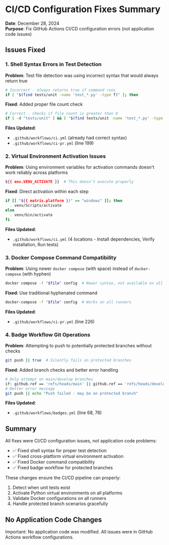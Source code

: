 # CI/CD Configuration Fixes Summary

**Date**: December 28, 2024  
**Purpose**: Fix GitHub Actions CI/CD configuration errors (not application code issues)

## Issues Fixed

### 1. Shell Syntax Errors in Test Detection
**Problem**: Test file detection was using incorrect syntax that would always return true
```bash
# Incorrect - always returns true if command runs
if [ "$(find tests/unit -name 'test_*.py' -type f)" ]; then
```

**Fixed**: Added proper file count check
```bash
# Correct - checks if file count is greater than 0
if [ -d "tests/unit" ] && [ "$(find tests/unit -name 'test_*.py' -type f | wc -l)" -gt 0 ]; then
```

**Files Updated**:
- `.github/workflows/ci.yml` (already had correct syntax)
- `.github/workflows/ci-pr.yml` (line 199)

### 2. Virtual Environment Activation Issues
**Problem**: Using environment variables for activation commands doesn't work reliably across platforms
```bash
${{ env.VENV_ACTIVATE }}  # This doesn't execute properly
```

**Fixed**: Direct activation within each step
```bash
if [[ "${{ matrix.platform }}" == "windows" ]]; then
  . venv/Scripts/activate
else
  . venv/bin/activate
fi
```

**Files Updated**:
- `.github/workflows/ci.yml` (4 locations - Install dependencies, Verify installation, Run tests)

### 3. Docker Compose Command Compatibility
**Problem**: Using newer `docker compose` (with space) instead of `docker-compose` (with hyphen)
```bash
docker compose -f "$file" config  # Newer syntax, not available on all runners
```

**Fixed**: Use traditional hyphenated command
```bash
docker-compose -f "$file" config  # Works on all runners
```

**Files Updated**:
- `.github/workflows/ci-pr.yml` (line 226)

### 4. Badge Workflow Git Operations
**Problem**: Attempting to push to potentially protected branches without checks
```bash
git push || true  # Silently fails on protected branches
```

**Fixed**: Added branch checks and better error handling
```bash
# Only attempt on main/develop branches
if: github.ref == 'refs/heads/main' || github.ref == 'refs/heads/develop'
# Better error message
git push || echo "Push failed - may be on protected branch"
```

**Files Updated**:
- `.github/workflows/badges.yml` (line 68, 76)

## Summary

All fixes were CI/CD configuration issues, not application code problems:
- ✅ Fixed shell syntax for proper test detection
- ✅ Fixed cross-platform virtual environment activation
- ✅ Fixed Docker command compatibility
- ✅ Fixed badge workflow for protected branches

These changes ensure the CI/CD pipeline can properly:
1. Detect when unit tests exist
2. Activate Python virtual environments on all platforms
3. Validate Docker configurations on all runners
4. Handle protected branch scenarios gracefully

## No Application Code Changes

Important: No application code was modified. All issues were in GitHub Actions workflow configurations.